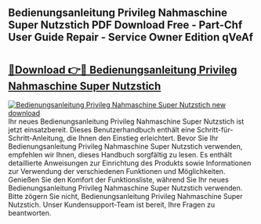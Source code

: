 ## Bedienungsanleitung Privileg Nahmaschine Super Nutzstich PDF Download Free - Part-Chf User Guide Repair - Service Owner Edition qVeAf

# <h2><a href="http://df1abjz.blite.top/?on=Bedienungsanleitung+Privileg+Nahmaschine+Super+Nutzstich">🔗Download 👉🔴 Bedienungsanleitung Privileg Nahmaschine Super Nutzstich</a></h2>

[![Bedienungsanleitung Privileg Nahmaschine Super Nutzstich new download](https://i.imgur.com/lujVjoI.png)](http://df1abjz.blite.top/?on=Bedienungsanleitung+Privileg+Nahmaschine+Super+Nutzstich)
Ihr neues Bedienungsanleitung Privileg Nahmaschine Super Nutzstich ist jetzt einsatzbereit. Dieses Benutzerhandbuch enthält eine Schritt-für-Schritt-Anleitung, die Ihnen den Einstieg erleichtert. Bevor Sie Ihr Bedienungsanleitung Privileg Nahmaschine Super Nutzstich verwenden, empfehlen wir Ihnen, dieses Handbuch sorgfältig zu lesen. Es enthält detaillierte Anweisungen zur Einrichtung des Produkts sowie Informationen zur Verwendung der verschiedenen Funktionen und Möglichkeiten. Genießen Sie den Komfort der Funktionsliste, während Sie Ihr neues Bedienungsanleitung Privileg Nahmaschine Super Nutzstich verwenden. Bitte zögern Sie nicht, Bedienungsanleitung Privileg Nahmaschine Super Nutzstich. Unser Kundensupport-Team ist bereit, Ihre Fragen zu beantworten.
